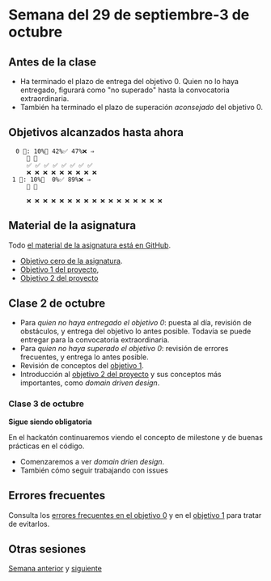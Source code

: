 # Semana del 29 de septiembre-3 de octubre

## Antes de la clase

- Ha terminado el plazo de entrega del objetivo 0. Quien no lo haya entregado,
  figurará como "no superado" hasta la convocatoria extraordinaria.
- También ha terminado el plazo de superación *aconsejado* del objetivo 0.


## Objetivos alcanzados hasta ahora

```text
  0 🧮: 10%🚧 42%✅ 47%❌ ⇒ 
     🚧 🚧
     ✅ ✅ ✅ ✅ ✅ ✅ ✅ ✅
     ❌ ❌ ❌ ❌ ❌ ❌ ❌ ❌ ❌
 1 🧮: 10%🚧  0%✅ 89%❌ ⇒ 
     🚧 🚧
     
     ❌ ❌ ❌ ❌ ❌ ❌ ❌ ❌ ❌ ❌ ❌ ❌ ❌ ❌ ❌ ❌ ❌
```

## Material de la asignatura

Todo [el material de la asignatura está en GitHub](http://jj.github.io/IV).

* [Objetivo cero de la
  asignatura](http://jj.github.io/IV/documentos/proyecto/0.Repositorio).
* [Objetivo 1 del
   proyecto](http://jj.github.io/IV/documentos/proyecto/1.Planificacion),
* [Objetivo 2 del proyecto](http://jj.github.io/IV/documentos/proyecto/2.Modelo)

## Clase 2 de octubre

* Para *quien no haya entregado el objetivo 0*: puesta al día, revisión de
  obstáculos, y entrega del objetivo lo antes posible. Todavía se puede entregar
  para la convocatoria extraordinaria.
* Para *quien no haya superado el objetivo 0*: revisión de errores frecuentes, y entrega lo antes posible.
* Revisión de conceptos del [objetivo 1](http://jj.github.io/IV/documentos/proyecto/1.Planificacion).
* Introducción al [objetivo 2 del
  proyecto](http://jj.github.io/IV/documentos/proyecto/2.Modelo) y sus conceptos
  más importantes, como *domain driven design*.

### Clase 3 de octubre

**Sigue siendo obligatoria**

En el hackatón continuaremos viendo el concepto de milestone y de buenas
prácticas en el código.

- Comenzaremos a ver *domain drien design*.
- También cómo seguir trabajando con issues

## Errores frecuentes

Consulta los [errores frecuentes en el objetivo 0](../errores/objetivo-0.md) y en el [objetivo 1](../errores/objetivo-1.md) para
tratar de evitarlos.

## Otras sesiones

[Semana anterior](semana-02.md) y [siguiente](semana-04.md)
